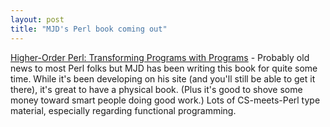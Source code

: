 ```yaml
---
layout: post
title: "MJD's Perl book coming out"
---
```




<a href="http://www.bookpool.com/ss?qs=higher+order+perl&x=0&y=0">Higher-Order Perl: Transforming Programs with Programs</a> - Probably old news to most Perl folks but MJD has been writing this book for quite some time. While it's been developing on his site (and you'll still be able to get it there), it's great to have a physical book. (Plus it's good to shove some money toward smart people doing good work.) Lots of CS-meets-Perl type material, especially regarding functional programming. 


